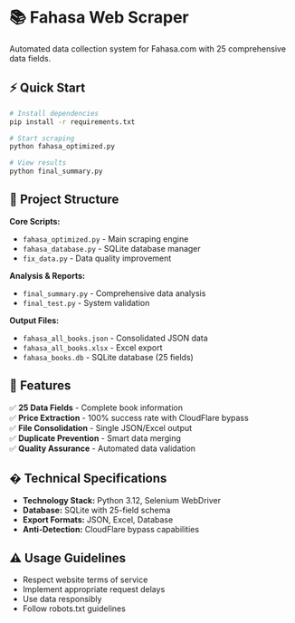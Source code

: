 # 📚 Fahasa Web Scraper

Automated data collection system for Fahasa.com with 25 comprehensive data fields.

## ⚡ Quick Start

```bash
# Install dependencies
pip install -r requirements.txt

# Start scraping
python fahasa_optimized.py

# View results
python final_summary.py
```

## 📁 Project Structure

**Core Scripts:**
- `fahasa_optimized.py` - Main scraping engine
- `fahasa_database.py` - SQLite database manager  
- `fix_data.py` - Data quality improvement

**Analysis & Reports:**
- `final_summary.py` - Comprehensive data analysis
- `final_test.py` - System validation

**Output Files:**
- `fahasa_all_books.json` - Consolidated JSON data
- `fahasa_all_books.xlsx` - Excel export
- `fahasa_books.db` - SQLite database (25 fields)

## 🎯 Features

✅ **25 Data Fields** - Complete book information  
✅ **Price Extraction** - 100% success rate with CloudFlare bypass  
✅ **File Consolidation** - Single JSON/Excel output  
✅ **Duplicate Prevention** - Smart data merging  
✅ **Quality Assurance** - Automated data validation

## � Technical Specifications

- **Technology Stack:** Python 3.12, Selenium WebDriver
- **Database:** SQLite with 25-field schema
- **Export Formats:** JSON, Excel, Database
- **Anti-Detection:** CloudFlare bypass capabilities

## ⚠️ Usage Guidelines

- Respect website terms of service
- Implement appropriate request delays
- Use data responsibly
- Follow robots.txt guidelines